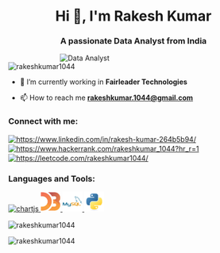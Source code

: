 <h1 align="center">Hi 👋, I'm Rakesh Kumar</h1>
<h3 align="center">A passionate Data Analyst from India</h3>
<img align="right" alt ="Data Analyst" width="400" src="https://encrypted-tbn0.gstatic.com/images?q=tbn:ANd9GcShflUJZ9PUWpK9E57KyNznkqcc1pKQB_-rlA&usqp=CAU">


<p align="left"> <img src="https://komarev.com/ghpvc/?username=rakeshkumar1044&label=Profile%20views&color=0e75b6&style=flat" alt="rakeshkumar1044" /> </p>

- 🔭 I’m currently working in **Fairleader Technologies**

- 📫 How to reach me **rakeshkumar.1044@gmail.com**

<h3 align="left">Connect with me:</h3>
<p align="left">
<a href="https://linkedin.com/in/https://www.linkedin.com/in/rakesh-kumar-264b5b94/" target="blank"><img align="center" src="https://raw.githubusercontent.com/rahuldkjain/github-profile-readme-generator/master/src/images/icons/Social/linked-in-alt.svg" alt="https://www.linkedin.com/in/rakesh-kumar-264b5b94/" height="30" width="40" /></a>
<a href="https://www.hackerrank.com/https://www.hackerrank.com/rakeshkumar_1044?hr_r=1" target="blank"><img align="center" src="https://raw.githubusercontent.com/rahuldkjain/github-profile-readme-generator/master/src/images/icons/Social/hackerrank.svg" alt="https://www.hackerrank.com/rakeshkumar_1044?hr_r=1" height="30" width="40" /></a>
<a href="https://www.leetcode.com/https://leetcode.com/rakeshkumar1044/" target="blank"><img align="center" src="https://raw.githubusercontent.com/rahuldkjain/github-profile-readme-generator/master/src/images/icons/Social/leet-code.svg" alt="https://leetcode.com/rakeshkumar1044/" height="30" width="40" /></a>
</p>

<h3 align="left">Languages and Tools:</h3>
<p align="left"> <a href="https://www.chartjs.org" target="_blank" rel="noreferrer"> <img src="https://www.chartjs.org/media/logo-title.svg" alt="chartjs" width="40" height="40"/> </a> <a href="https://d3js.org/" target="_blank" rel="noreferrer"> <img src="https://raw.githubusercontent.com/devicons/devicon/master/icons/d3js/d3js-original.svg" alt="d3js" width="40" height="40"/> </a> <a href="https://www.mysql.com/" target="_blank" rel="noreferrer"> <img src="https://raw.githubusercontent.com/devicons/devicon/master/icons/mysql/mysql-original-wordmark.svg" alt="mysql" width="40" height="40"/> </a> <a href="https://www.python.org" target="_blank" rel="noreferrer"> <img src="https://raw.githubusercontent.com/devicons/devicon/master/icons/python/python-original.svg" alt="python" width="40" height="40"/> </a> </p>

<p><img align="center" src="https://github-readme-stats.vercel.app/api/top-langs?username=rakeshkumar1044&show_icons=true&locale=en&layout=compact" alt="rakeshkumar1044" /></p>

<p><img align="center" src="https://github-readme-streak-stats.herokuapp.com/?user=rakeshkumar1044&" alt="rakeshkumar1044" /></p>
